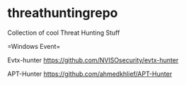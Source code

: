 # threathuntingrepo

Collection of cool Threat Hunting Stuff

=Windows Event=

Evtx-hunter
https://github.com/NVISOsecurity/evtx-hunter

APT-Hunter
https://github.com/ahmedkhlief/APT-Hunter
